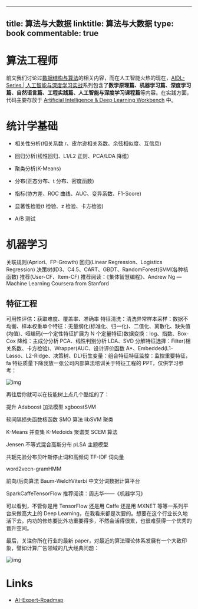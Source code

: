 
---
title: 算法与大数据
linktitle: 算法与大数据
type: book
commentable: true
---

# 算法工程师

前文我们讨论过[数据结构与算法](https://github.com/wx-chevalier/SoftwareEngineering-Series)的相关内容，而在人工智能火热的现在，[AIDL-Series | 人工智能与深度学习实战](https://github.com/wx-chevalier/AIDL-Series)系列包含了**数学原理篇、机器学习篇、深度学习篇、自然语言篇、工程实践篇、人工智能与深度学习课程篇**等内容。在实践方面，代码主要存放于 [Artificial Intelligence & Deep Learning Workbench](https://github.com/wx-chevalier/AIDL-Workbench) 中。

# 统计学基础

- 相关性分析(相关系数 r、皮尔逊相关系数、余弦相似度、互信息)

- 回归分析(线性回归、L1/L2 正则、PCA/LDA 降维)

- 聚类分析(K-Means)

- 分布(正态分布、t 分布、密度函数)

- 指标(协方差、ROC 曲线、AUC、变异系数、F1-Score)

- 显著性检验(t 检验、z 检验、卡方检验)

- A/B 测试

# 机器学习

关联规则(Apriori、FP-Growth)
回归(Linear Regression、Logistics Regression)
决策树(ID3、C4.5、CART、GBDT、RandomForest)SVM(各种核函数)
推荐(User-CF、Item-CF)
推荐阅读：《集体智慧编程》、Andrew Ng — Machine Learning Coursera from Stanford

## 特征工程

可用性评估：获取难度、覆盖率、准确率
特征清洗：清洗异常样本采样：数据不均衡、样本权重单个特征：无量纲化(标准化、归一化)、二值化、离散化、缺失值(均值)、哑编码(一个定性特征扩展为 N 个定量特征)数据变换：log、指数、Box-Cox 降维：主成分分析 PCA、线性判别分析 LDA、SVD 分解特征选择：Filter(相关系数、卡方检验)、Wrapper(AUC、设计评价函数 A\*、Embedded(L1-Lasso、L2-Ridge、决策树、DL)衍生变量：组合特征特征监控：监控重要特征，fa 特征质量下降我放一张公司内部算法培训关于特征工程的 PPT，仅供学习参考：

![img](https://pic4.zhimg.com/v2-0c488d35e35e491b354e293aec574277_b.png)

再往后你就可以在技能树上点几个酷炫的了：

提升 Adaboost 加法模型 xgboostSVM

软间隔损失函数核函数 SMO 算法 libSVM 聚类

K-Means 并查集 K-Medoids 聚谱类 SCEM 算法

Jensen 不等式混合高斯分布 pLSA 主题模型

共轭先验分布贝叶斯停止词和高频词 TF-IDF 词向量

word2vecn-gramHMM

前向/后向算法 Baum-WelchViterbi 中文分词数据计算平台

SparkCaffeTensorFlow 推荐阅读：周志华——《机器学习》

可以看到，不管你是用 TensorFlow 还是用 Caffe 还是用 MXNET 等等一系列平台来做高大上的 Deep Learning，在我看来都是次要的。想要在这个行业长久地活下去，内功的修炼要比外功重要得多，不然会活得很累，也很难获得一个优秀的晋升空间。

最后，关注你所在行业的最新 paper，对最近的算法理论体系发展有一个大致印象，譬如计算广告领域的几大经典问题：

![img](https://pic4.zhimg.com/v2-1c3851d3910d380f2e26d9030f101317_b.png)

# Links

- [AI-Expert-Roadmap](https://github.com/AMAI-GmbH/AI-Expert-Roadmap)

    